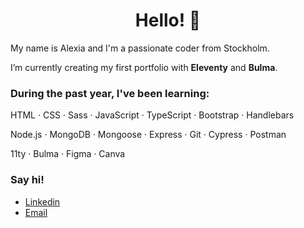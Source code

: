 <h1 align="center">Hello! 👋</h1
<p>My name is Alexia and I'm a passionate coder from Stockholm.</p>

I’m currently creating my first portfolio with **Eleventy** and **Bulma**.

<h3 align="left">During the past year, I've been learning:</h3>
HTML · CSS · Sass · JavaScript · TypeScript · Bootstrap · Handlebars

Node.js · MongoDB · Mongoose · Express · Git · Cypress · Postman

11ty ·  Bulma · Figma · Canva
 
<h3 align="left">Say hi!</h1>

- [Linkedin](https://www.linkedin.com/in/alexia-hellsten-41b51213a/)
- [Email](mailto:alexia.hellsten@gmail.com)

